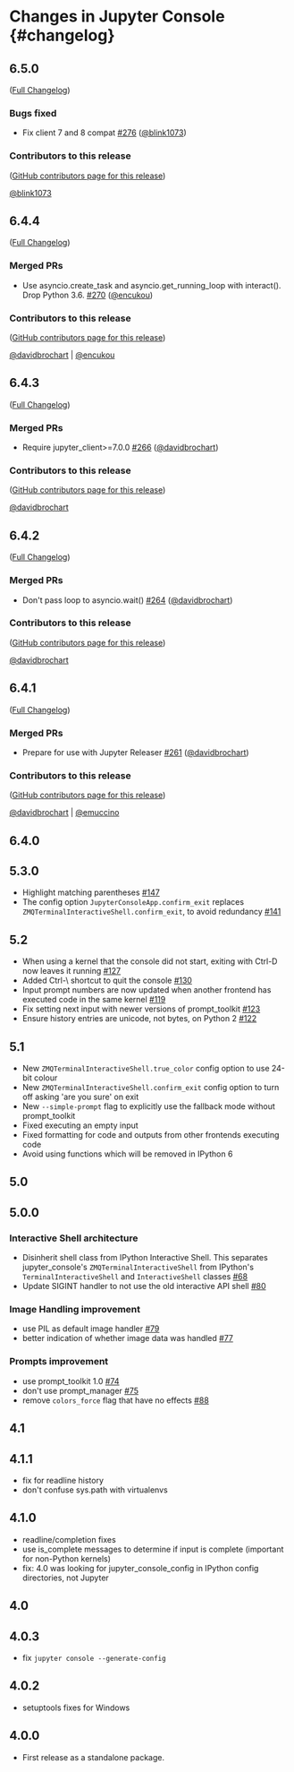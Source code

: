 # Changes in Jupyter Console {#changelog}

<!-- <START NEW CHANGELOG ENTRY> -->

## 6.5.0

([Full Changelog](https://github.com/jupyter/jupyter_console/compare/v6.4.4...7bcb1c61c709d033d5b24ecaea3cc6161ff69f5a))

### Bugs fixed

- Fix client 7 and 8 compat [#276](https://github.com/jupyter/jupyter_console/pull/276) ([@blink1073](https://github.com/blink1073))

### Contributors to this release

([GitHub contributors page for this release](https://github.com/jupyter/jupyter_console/graphs/contributors?from=2022-06-22&to=2023-02-09&type=c))

[@blink1073](https://github.com/search?q=repo%3Ajupyter%2Fjupyter_console+involves%3Ablink1073+updated%3A2022-06-22..2023-02-09&type=Issues)

<!-- <END NEW CHANGELOG ENTRY> -->

## 6.4.4

([Full Changelog](https://github.com/jupyter/jupyter_console/compare/v6.4.3...18cb350dc05c903d541f30de18fcf53943ec0e3f))

### Merged PRs

- Use asyncio.create_task and asyncio.get_running_loop with interact(). Drop Python 3.6. [#270](https://github.com/jupyter/jupyter_console/pull/270) ([@encukou](https://github.com/encukou))

### Contributors to this release

([GitHub contributors page for this release](https://github.com/jupyter/jupyter_console/graphs/contributors?from=2022-03-07&to=2022-06-22&type=c))

[@davidbrochart](https://github.com/search?q=repo%3Ajupyter%2Fjupyter_console+involves%3Adavidbrochart+updated%3A2022-03-07..2022-06-22&type=Issues) | [@encukou](https://github.com/search?q=repo%3Ajupyter%2Fjupyter_console+involves%3Aencukou+updated%3A2022-03-07..2022-06-22&type=Issues)

## 6.4.3

([Full Changelog](https://github.com/jupyter/jupyter_console/compare/v6.4.2...6e8f29e0a90804badda75c60c5eb50046544eb49))

### Merged PRs

- Require jupyter_client>=7.0.0 [#266](https://github.com/jupyter/jupyter_console/pull/266) ([@davidbrochart](https://github.com/davidbrochart))

### Contributors to this release

([GitHub contributors page for this release](https://github.com/jupyter/jupyter_console/graphs/contributors?from=2022-03-06&to=2022-03-07&type=c))

[@davidbrochart](https://github.com/search?q=repo%3Ajupyter%2Fjupyter_console+involves%3Adavidbrochart+updated%3A2022-03-06..2022-03-07&type=Issues)

## 6.4.2

([Full Changelog](https://github.com/jupyter/jupyter_console/compare/v6.4.1...b3ff8fcd24fe22dfbd66518dc8e6a646f460a671))

### Merged PRs

- Don't pass loop to asyncio.wait() [#264](https://github.com/jupyter/jupyter_console/pull/264) ([@davidbrochart](https://github.com/davidbrochart))

### Contributors to this release

([GitHub contributors page for this release](https://github.com/jupyter/jupyter_console/graphs/contributors?from=2022-03-06&to=2022-03-06&type=c))

[@davidbrochart](https://github.com/search?q=repo%3Ajupyter%2Fjupyter_console+involves%3Adavidbrochart+updated%3A2022-03-06..2022-03-06&type=Issues)

## 6.4.1

([Full Changelog](https://github.com/jupyter/jupyter_console/compare/6.4.0...2d0b6aec59bde7499995d929ded4d23d7bb585f6))

### Merged PRs

- Prepare for use with Jupyter Releaser [#261](https://github.com/jupyter/jupyter_console/pull/261) ([@davidbrochart](https://github.com/davidbrochart))

### Contributors to this release

([GitHub contributors page for this release](https://github.com/jupyter/jupyter_console/graphs/contributors?from=2021-03-24&to=2022-03-06&type=c))

[@davidbrochart](https://github.com/search?q=repo%3Ajupyter%2Fjupyter_console+involves%3Adavidbrochart+updated%3A2021-03-24..2022-03-06&type=Issues) | [@emuccino](https://github.com/search?q=repo%3Ajupyter%2Fjupyter_console+involves%3Aemuccino+updated%3A2021-03-24..2022-03-06&type=Issues)

## 6.4.0

## 5.3.0

- Highlight matching parentheses [#147](https://github.com/jupyter/jupyter_console/pull/147)
- The config option `JupyterConsoleApp.confirm_exit` replaces `ZMQTerminalInteractiveShell.confirm_exit`, to avoid redundancy [#141](https://github.com/jupyter/jupyter_console/pull/141)

## 5.2

- When using a kernel that the console did not start, exiting with Ctrl-D now leaves it running [#127](https://github.com/jupyter/jupyter_console/pull/127)
- Added Ctrl-\\ shortcut to quit the console [#130](https://github.com/jupyter/jupyter_console/pull/130)
- Input prompt numbers are now updated when another frontend has executed code in the same kernel [#119](https://github.com/jupyter/jupyter_console/pull/119)
- Fix setting next input with newer versions of prompt_toolkit [#123](https://github.com/jupyter/jupyter_console/pull/123)
- Ensure history entries are unicode, not bytes, on Python 2 [#122](https://github.com/jupyter/jupyter_console/pull/122)

## 5.1

- New `ZMQTerminalInteractiveShell.true_color` config option to use 24-bit colour
- New `ZMQTerminalInteractiveShell.confirm_exit` config option to turn off asking 'are you sure' on exit
- New `--simple-prompt` flag to explicitly use the fallback mode without prompt_toolkit
- Fixed executing an empty input
- Fixed formatting for code and outputs from other frontends executing code
- Avoid using functions which will be removed in IPython 6

## 5.0

## 5.0.0

### Interactive Shell architecture

- Disinherit shell class from IPython Interactive Shell. This separates jupyter_console's `ZMQTerminalInteractiveShell` from IPython's `TerminalInteractiveShell` and `InteractiveShell` classes [#68](https://github.com/jupyter/jupyter_console/pull/68)
- Update SIGINT handler to not use the old interactive API shell [#80](https://github.com/jupyter/jupyter_console/pull/80)

### Image Handling improvement

- use PIL as default image handler [#79](https://github.com/jupyter/jupyter_console/pull/79)
- better indication of whether image data was handled [#77](https://github.com/jupyter/jupyter_console/pull/77)

### Prompts improvement

- use prompt_toolkit 1.0 [#74](https://github.com/jupyter/jupyter_console/pull/74)
- don't use prompt_manager [#75](https://github.com/jupyter/jupyter_console/pull/75)
- remove `colors_force` flag that have no effects [#88](https://github.com/jupyter/jupyter_console/pull/88)

## 4.1

## 4.1.1

- fix for readline history
- don't confuse sys.path with virtualenvs

## 4.1.0

- readline/completion fixes
- use is_complete messages to determine if input is complete (important for non-Python kernels)
- fix: 4.0 was looking for jupyter_console_config in IPython config directories, not Jupyter

## 4.0

## 4.0.3

- fix `jupyter console --generate-config`

## 4.0.2

- setuptools fixes for Windows

## 4.0.0

- First release as a standalone package.
